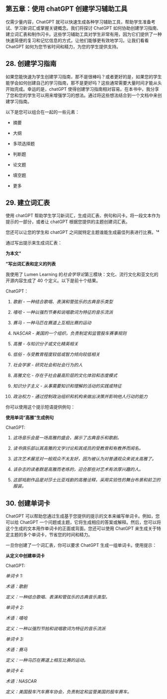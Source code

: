 ## 第五章：使用 chatGPT 创建学习辅助工具

仅需少量内容，ChatGPT 就可以快速生成各种学习辅助工具，帮助学生准备考试、学习新词汇或掌握关键概念。我们将探讨 ChatGPT 如何协助创建学习指南、建立词汇表和制作闪卡。这些学习辅助工具对学生非常有用，因为它们提供了一种快速简便的复习和记忆信息的方式，让他们能够更有效地学习。让我们看看 ChatGPT 如何为您节省时间和精力，为您的学生提供支持。

## 28\. 创建学习指南

如果您能快速为学生创建学习指南，那不是很棒吗？或者更好的是，如果您的学生能学会如何创建自己的学习指南，那不是更好吗？这些通常需要大量时间才能从头开始完成。幸运的是，chatGPT 使得创建学习指南相对容易。在本书中，我分享了您和您的学生可以用来增强学习的想法。通过将这些想法结合到一个文档中来创建学习指南。

以下是您可以组合在一起的一些元素：

+   摘要

+   大纲

+   多项选择题

+   判断题

+   论文题

+   填空题

+   更多

## 29\. 建立词汇表

使用 chatGPT 帮助学生学习新词汇，生成词汇表、例句和闪卡。将一段文本作为提示的一部分，或者让 chatGPT 根据您提供的主题创建词汇表。

您还可以让您的学生和 chatGPT 之间就特定主题谁能生成最佳列表进行比赛。¹⁴

通过写出提示来生成词汇表：

**为本文“<article text>”写出词汇表和定义的列表**

我使用了 Lumen Learning 的*社会学导论*第三模块：文化、流行文化和亚文化的开源内容生成了 40 个定义。以下是前十个结果。

ChatGPT：

1.  *歌剧 - 一种结合歌唱、表演和管弦乐的古典音乐类型*

1.  *嘻哈 - 一种以强烈节奏和说唱歌词为特征的音乐流派*

1.  *赛马 - 一种马匹在赛道上互相比赛的运动*

1.  *NASCAR - 美国的一个组织，负责制定和监管股车赛事规则*

1.  *高雅 - 与知识分子或文化精英相关*

1.  *低俗 - 与受教育程度较低或智力倾向较低相关*

1.  *社会学家 - 研究社会和社会行为的人*

1.  *高雅文化 - 存在于社会最高阶层的文化体验和态度模式*

1.  *知识分子主义 - 从事需要知识和理解的活动的实践或特征*

1.  *政治权力 - 通过控制政治组织和机构来做出决策并影响他人行动的能力*

你可以使用这个提示短语提供例句：

**使用单词“高雅”生成例句**

ChatGPT:

1.  *这场音乐会是一场高雅的盛会，展示了古典音乐和歌剧。*

1.  *读书俱乐部以其高雅的文学讨论和其成员的受教育和有教养而闻名。*

1.  *这次艺术展览对一般观众不太友好，因为被认为对普通观众来说太高雅了。*

1.  *该杂志的读者群是高雅而老练的，迎合那些对艺术有浓厚兴趣的人。*

1.  *这部戏剧作品是对莎士比亚戏剧的高雅诠释，采用实验性的舞台布景和前卫的服装。*

## 30\. 创建单词卡

ChatGPT 可以帮助您通过生成基于您提供的提示的文本来编写单词卡。例如，您可以给 ChatGPT 一个问题或主题，它将生成相应的答案或解释。然后，您可以将这个生成的文本用作单词卡的正面或背面。您还可以使用 ChatGPT 来生成关于特定主题的多个单词卡，节省您的时间和精力。

一旦你创建了一个词汇表，你可以要求 ChatGPT 生成一组单词卡。使用提示：

**从定义中创建单词卡**

ChatGPT:

*单词卡 1:*

*术语：歌剧*

*定义：一种结合歌唱、表演和管弦乐的古典音乐类型。*

*单词卡 2:*

*术语：嘻哈*

*定义：一种以强烈节拍和说唱歌词为特征的音乐流派*

*单词卡 3:*

*术语：赛马*

*定义：一种马匹在赛道上相互比赛的运动。*

*单词卡 4:*

*术语：NASCAR*

*定义：美国股车汽车赛车协会，负责制定和监管美国的股车赛车。*
